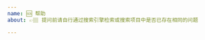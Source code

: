 ```yaml
---
name: 🆘 帮助
about: 👉🏽 提问前请自行通过搜索引擎检索或搜索项目中是否已存在相同的问题

---
```



<!--
  感谢向我们反馈问题！

  提问前请搜索是否已存在相关问题。
  请勿删除此模板！
  请务必按照此模板的格式反馈问题，否则你的问题可能会被直接关闭！
-->
